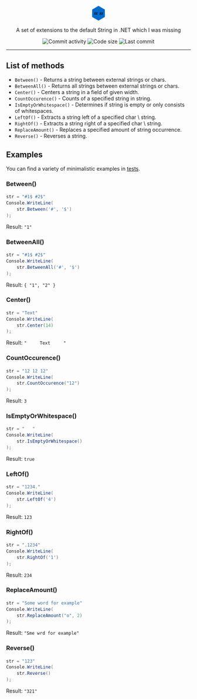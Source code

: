 <p align="center">
    <img width="8%" height="8%" src="media/logo.png" href="https://github.com/oqo0/extended-string/">
    <br>
</p>
<p align="center">
    A set of extensions to the default String in .NET which I was missing
</p>
<p align="center">
    <a>
        <img alt="Commit activity" src="https://img.shields.io/github/commit-activity/m/oqo0/extended-string?style=flat-square">
    </a>
    <a>
        <img alt="Code size" src="https://img.shields.io/github/languages/code-size/oqo0/extended-string?style=flat-square">
    </a>
    <a>
        <img alt="Last commit" src="https://img.shields.io/github/last-commit/oqo0/extended-string?style=flat-square">
    </a>
</p>

---

## List of methods
- `Between()` - Returns a string between external strings or chars.
- `BetweenAll()` - Returns all strings between external strings or chars.
- `Center()` - Centers a string in a field of given width.
- `CountOccurence()` - Counts of a specified string in string.
- `IsEmptyOrWhitespace()` - Determines if string is empty or only consists of whitespaces.
- `LeftOf()` - Extracts a string left of a specified char \ string.
- `RightOf()` - Extracts a string right of a specified char \ string.
- `ReplaceAmount()` - Replaces a specified amount of string occurrence.
- `Reverse()` - Reverses a string.

## Examples
You can find a variety of minimalistic examples in [tests](ExtendedStringTests/ExtendedStringTests).

### Between()
```c#
str = "#1$ #2$"
Console.WriteLine(
    str.Between('#', '$')
);
```
Result: `"1"`

### BetweenAll()
```c#
str = "#1$ #2$"
Console.WriteLine(
    str.BetweenAll('#', '$')
);
```
Result: `{ "1", "2" }`

### Center()
```c#
str = "Text"
Console.WriteLine(
    str.Center(14)
);
```
Result: `"     Text     "`

### CountOccurence()
```c#
str = "12 12 12"
Console.WriteLine(
    str.CountOccurence("12")
);
```
Result: `3`

### IsEmptyOrWhitespace()
```c#
str = "   "
Console.WriteLine(
    str.IsEmptyOrWhitespace()
);
```
Result: `true`

### LeftOf()
```c#
str = "1234."
Console.WriteLine(
    str.LeftOf('4')
);
```
Result: `123`

### RightOf()
```c#
str = ".1234"
Console.WriteLine(
    str.RightOf('1')
);
```
Result: `234`

### ReplaceAmount()
```c#
str = "Some word for example"
Console.WriteLine(
    str.ReplaceAmount("o", 2)
);
```
Result: `"Sme wrd for example"`

### Reverse()
```c#
str = "123"
Console.WriteLine(
    str.Reverse()
);
```
Result: `"321"`